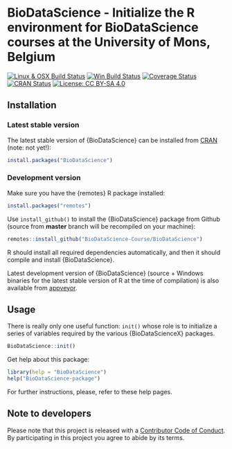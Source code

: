 # BioDataScience - Initialize the R environment for BioDataScience courses at the University of Mons, Belgium

[![Linux & OSX Build Status](https://travis-ci.org/SciViews/BioDataScience.svg )](https://travis-ci.org/SciViews/BioDataScience)
[![Win Build Status](https://ci.appveyor.com/api/projects/status/github/SciViews/BioDataScience?branch=master&svg=true)](http://ci.appveyor.com/project/phgrosjean/BioDataScience)
[![Coverage Status](https://img.shields.io/codecov/c/github/SciViews/BioDataScience/master.svg)
](https://codecov.io/github/SciViews/BioDataScience?branch=master)
[![CRAN Status](http://www.r-pkg.org/badges/version/BioDataScience)](http://cran.r-project.org/package=BioDataScience)
[![License: CC BY-SA 4.0](https://img.shields.io/badge/License-CC%20BY--SA%204.0-lightgrey.svg)](https://creativecommons.org/licenses/by-sa/4.0/)


## Installation

### Latest stable version

The latest stable version of {BioDataScience} can be installed from [CRAN](http://cran.r-project.org) (note: not yet!):

```r
install.packages("BioDataScience")
```


### Development version

Make sure you have the {remotes} R package installed:

```r
install.packages("remotes")
```

Use `install_github()` to install the {BioDataScience} package from Github (source from **master** branch will be recompiled on your machine):

```r
remotes::install_github("BioDataScience-Course/BioDataScience")
```

R should install all required dependencies automatically, and then it should compile and install {BioDataScience}.

Latest development version of {BioDataScience} (source + Windows binaries for the latest stable version of R at the time of compilation) is also available from [appveyor](https://ci.appveyor.com/project/phgrosjean/BioDataScience/build/artifacts).


## Usage

There is really only one useful function: `init()` whose role is to initialize a series of variables required by the various {BioDataScienceX} packages.

```r
BioDataScience::init()
```

Get help about this package:

```r
library(help = "BioDataScience")
help("BioDataScience-package")
```

For further instructions, please, refer to these help pages.


## Note to developers

Please note that this project is released with a [Contributor Code of Conduct](CODE_OF_CONDUCT.md). By participating in this project you agree to abide by its terms.
